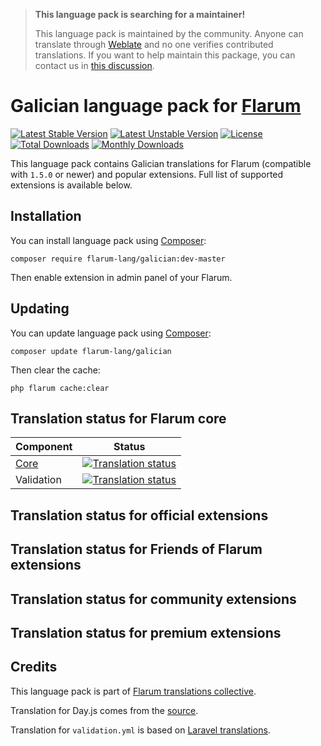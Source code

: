 > **This language pack is searching for a maintainer!**
>
> This language pack is maintained by the community. Anyone can translate through [Weblate](https://weblate.rob006.net/languages/gl/flarum/) and no one verifies contributed translations. If you want to help maintain this package, you can contact us in [this discussion](https://discuss.flarum.org/d/27519-the-flarum-language-project).


# Galician language pack for [Flarum](https://flarum.org/)

[![Latest Stable Version](https://img.shields.io/packagist/v/flarum-lang/galician?color=success&label=stable)](https://packagist.org/packages/flarum-lang/galician) 
[![Latest Unstable Version](https://img.shields.io/packagist/v/flarum-lang/galician?include_prereleases&label=unstable)](https://packagist.org/packages/flarum-lang/galician) 
[![License](https://img.shields.io/packagist/l/flarum-lang/galician)](https://packagist.org/packages/flarum-lang/galician) 
[![Total Downloads](https://img.shields.io/packagist/dt/flarum-lang/galician)](https://packagist.org/packages/flarum-lang/galician/stats) 
[![Monthly Downloads](https://img.shields.io/packagist/dm/flarum-lang/galician)](https://packagist.org/packages/flarum-lang/galician/stats) 

This language pack contains Galician translations for Flarum (compatible with `1.5.0` or newer) and popular extensions. Full list of supported extensions is available below.


## Installation

You can install language pack using [Composer](https://getcomposer.org/):

```console
composer require flarum-lang/galician:dev-master
```

Then enable extension in admin panel of your Flarum.


## Updating

You can update language pack using [Composer](https://getcomposer.org/):

```console
composer update flarum-lang/galician
```

Then clear the cache:

```console
php flarum cache:clear
```


## Translation status for Flarum core

| Component | Status |
| --- | --- |
| [Core](https://github.com/flarum/flarum-core) | [![Translation status](https://weblate.rob006.net/widgets/flarum/gl/core/svg-badge.svg)](https://weblate.rob006.net/projects/flarum/core/gl/) |
| Validation | [![Translation status](https://weblate.rob006.net/widgets/flarum/gl/validation/svg-badge.svg)](https://weblate.rob006.net/projects/flarum/validation/gl/) |


## Translation status for official extensions

<!-- flarum-extensions-list-start -->
<!-- flarum-extensions-list-stop -->


## Translation status for Friends of Flarum extensions

<!-- fof-extensions-list-start -->
<!-- fof-extensions-list-stop -->


## Translation status for community extensions

<!-- various-extensions-list-start -->
<!-- various-extensions-list-stop -->


## Translation status for premium extensions

<!-- premium-extensions-list-start -->
<!-- premium-extensions-list-stop -->


## Credits

This language pack is part of [Flarum translations collective](https://github.com/rob006-software/flarum-translations).

Translation for Day.js comes from the [source](https://github.com/iamkun/dayjs/blob/v1.10.4/src/locale/gl.js).

Translation for `validation.yml` is based on [Laravel translations](https://github.com/Laravel-Lang/lang/blob/8.1.3/src/gl/validation.php).
